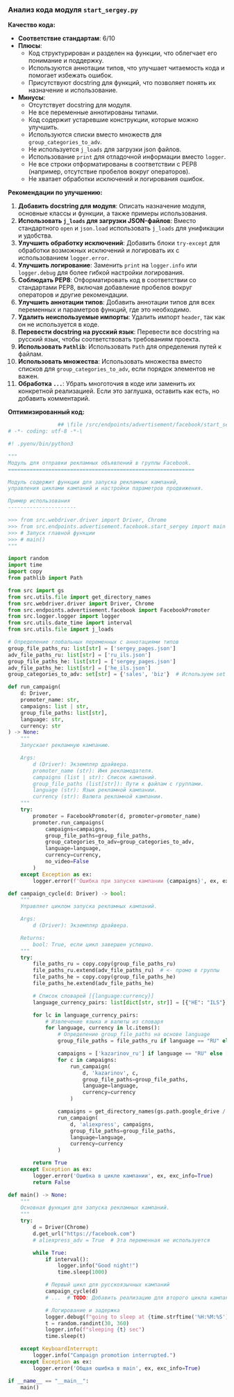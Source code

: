 ### **Анализ кода модуля `start_sergey.py`**

**Качество кода:**

- **Соответствие стандартам**: 6/10
- **Плюсы**:
    - Код структурирован и разделен на функции, что облегчает его понимание и поддержку.
    - Используются аннотации типов, что улучшает читаемость кода и помогает избежать ошибок.
    - Присутствуют docstring для функций, что позволяет понять их назначение и использование.
- **Минусы**:
    - Отсутствует docstring для модуля.
    - Не все переменные аннотированы типами.
    - Код содержит устаревшие конструкции, которые можно улучшить.
    - Используются списки вместо множеств для `group_categories_to_adv`.
    - Не используется `j_loads` для загрузки json файлов.
    - Использование `print` для отладочной информации вместо `logger`.
    - Не все строки отформатированы в соответствии с PEP8 (например, отсутствие пробелов вокруг операторов).
    - Не хватает обработки исключений и логирования ошибок.

**Рекомендации по улучшению:**

1.  **Добавить docstring для модуля**: Описать назначение модуля, основные классы и функции, а также примеры использования.
2.  **Использовать `j_loads` для загрузки JSON-файлов**: Вместо стандартного `open` и `json.load` использовать `j_loads` для унификации и удобства.
3.  **Улучшить обработку исключений**: Добавить блоки `try-except` для обработки возможных исключений и логировать их с использованием `logger.error`.
4.  **Улучшить логирование**: Заменить `print` на `logger.info` или `logger.debug` для более гибкой настройки логирования.
5.  **Соблюдать PEP8**: Отформатировать код в соответствии со стандартами PEP8, включая добавление пробелов вокруг операторов и другие рекомендации.
6.  **Улучшить аннотации типов**: Добавить аннотации типов для всех переменных и параметров функций, где это необходимо.
7.  **Удалить неиспользуемые импорты**: Удалить импорт `header`, так как он не используется в коде.
8.  **Перевести docstring на русский язык**: Перевести все docstring на русский язык, чтобы соответствовать требованиям проекта.
9.  **Использовать `Pathlib`**: Использовать `Path` для определения путей к файлам.
10. **Использовать множества**: Использовать множества вместо списков для `group_categories_to_adv`, если порядок элементов не важен.
11. **Обработка `...`**: Убрать многоточия в коде или заменить их конкретной реализацией. Если это заглушка, оставить как есть, но добавить комментарий.

**Оптимизированный код:**

```python
                ## \file /src/endpoints/advertisement/facebook/start_sergey.py
# -*- coding: utf-8 -*-\

#! .pyenv/bin/python3

"""
Модуль для отправки рекламных объявлений в группы Facebook.
============================================================

Модуль содержит функции для запуска рекламных кампаний,
управления циклами кампаний и настройки параметров продвижения.

Пример использования
----------------------

>>> from src.webdriver.driver import Driver, Chrome
>>> from src.endpoints.advertisement.facebook.start_sergey import main
>>> # Запуск главной функции
>>> # main()
"""

import random
import time
import copy
from pathlib import Path

from src import gs
from src.utils.file import get_directory_names
from src.webdriver.driver import Driver, Chrome
from src.endpoints.advertisement.facebook import FacebookPromoter
from src.logger.logger import logger
from src.utils.date_time import interval
from src.utils.file import j_loads

# Определение глобальных переменных с аннотациями типов
group_file_paths_ru: list[str] = ['sergey_pages.json']
adv_file_paths_ru: list[str] = ['ru_ils.json']
group_file_paths_he: list[str] = ['sergey_pages.json']
adv_file_paths_he: list[str] = ['he_ils.json']
group_categories_to_adv: set[str] = {'sales', 'biz'}  # Используем set вместо list, если порядок не важен

def run_campaign(
    d: Driver,
    promoter_name: str,
    campaigns: list | str,
    group_file_paths: list[str],
    language: str,
    currency: str
) -> None:
    """
    Запускает рекламную кампанию.

    Args:
        d (Driver): Экземпляр драйвера.
        promoter_name (str): Имя рекламодателя.
        campaigns (list | str): Список кампаний.
        group_file_paths (list[str]): Пути к файлам с группами.
        language (str): Язык рекламной кампании.
        currency (str): Валюта рекламной кампании.
    """
    try:
        promoter = FacebookPromoter(d, promoter=promoter_name)
        promoter.run_campaigns(
            campaigns=campaigns,
            group_file_paths=group_file_paths,
            group_categories_to_adv=group_categories_to_adv,
            language=language,
            currency=currency,
            no_video=False
        )
    except Exception as ex:
        logger.error(f'Ошибка при запуске кампании {campaigns}', ex, exc_info=True)

def campaign_cycle(d: Driver) -> bool:
    """
    Управляет циклом запуска рекламных кампаний.

    Args:
        d (Driver): Экземпляр драйвера.

    Returns:
        bool: True, если цикл завершен успешно.
    """
    try:
        file_paths_ru = copy.copy(group_file_paths_ru)
        file_paths_ru.extend(adv_file_paths_ru)  # <- промо в группы
        file_paths_he = copy.copy(group_file_paths_he)
        file_paths_he.extend(adv_file_paths_he)

        # Список словарей [{language:currency}]
        language_currency_pairs: list[dict[str, str]] = [{"HE": "ILS"}, {"RU": "ILS"}]

        for lc in language_currency_pairs:
            # Извлечение языка и валюты из словаря
            for language, currency in lc.items():
                # Определение group_file_paths на основе language
                group_file_paths = file_paths_ru if language == "RU" else file_paths_he

                campaigns = ['kazarinov_ru'] if language == "RU" else ['kazarinov_he']
                for c in campaigns:
                    run_campaign(
                        d, 'kazarinov', c,
                        group_file_paths=group_file_paths,
                        language=language,
                        currency=currency
                    )

                campaigns = get_directory_names(gs.path.google_drive / 'aliexpress' / 'campaigns')
                run_campaign(
                    d, 'aliexpress', campaigns,
                    group_file_paths=group_file_paths,
                    language=language,
                    currency=currency
                )

        return True
    except Exception as ex:
        logger.error('Ошибка в цикле кампании', ex, exc_info=True)
        return False

def main() -> None:
    """
    Основная функция для запуска рекламных кампаний.
    """
    try:
        d = Driver(Chrome)
        d.get_url("https://facebook.com")
        # aliexpress_adv = True  # Эта переменная не используется

        while True:
            if interval():
                logger.info("Good night!")
                time.sleep(1000)

            # Первый цикл для русскоязычных кампаний
            campaign_cycle(d)
            # ...  # TODO: Добавить реализацию для второго цикла кампаний

            # Логирование и задержка
            logger.debug(f"going to sleep at {time.strftime('%H:%M:%S')}", exc_info=False)
            t = random.randint(30, 360)
            logger.info(f"sleeping {t} sec")
            time.sleep(t)

    except KeyboardInterrupt:
        logger.info("Campaign promotion interrupted.")
    except Exception as ex:
        logger.error('Общая ошибка в main', ex, exc_info=True)

if __name__ == "__main__":
    main()